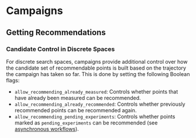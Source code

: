 # Campaigns
## Getting Recommendations
### Candidate Control in Discrete Spaces

For discrete search spaces, campaigns provide additional control over how the candidate
set of recommendable points is built based on the trajectory the campaign has taken so
far. This is done by setting the following Boolean flags:

- `allow_recommending_already_measured`:  Controls whether points that have already been
  measured can be recommended.
- `allow_recommending_already_recommended`: Controls whether previously recommended points can
  be recommended again.
- `allow_recommending_pending_experiments`: Controls whether points marked as
  `pending_experiments` can be recommended (see [asynchronous
  workflows](async.md#pending-experiments)).